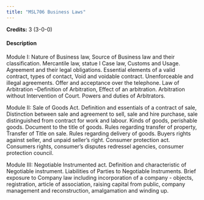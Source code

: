 ```yaml
---
title: "MSL706 Business Laws"
---
```

**Credits:** 3 (3-0-0)

#### Description
Module I: Nature of Business law, Source of Business law and their classification. Mercantile law, statue I Case law, Customs and Usage. Agreement and their legal obligations. Essential elements of a valid contract, types of contact, Void and voidable contract. Unenforceable and illegal agreements. Offer and acceptance over the telephone. Law of Arbitration –Definition of Arbitration, Effect of an arbitration. Arbitration without Intervention of Court. Powers and duties of Arbitrators.

Module II: Sale of Goods Act. Definition and essentials of a contract of sale, Distinction between sale and agreement to sell, sale and hire purchase, sale distinguished from contract for work and labour. Kinds of goods, perishable goods. Document to the title of goods. Rules regarding transfer of property, Transfer of Title on sale. Rules regarding delivery of goods. Buyers rights against seller, and unpaid seller’s right. Consumer protection act. Consumers rights, consumer’s disputes redressel agencies, consumer protection council.

Module III: Negotiable Instrumented act. Definition and characteristic of Negotiable instrument. Liabilities of Parties to Negotiable Instruments. Brief exposure to Company law including incorporation of a company - objects, registration, article of association, raising capital from public, company management and reconstruction, amalgamation and winding up.